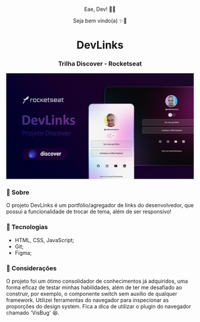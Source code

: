 <p style="text-align: center;">Eae, Dev! 👊🏾</p>
<p style="text-align: center;">Seja bem vindo(a) ✨🚀</p>

<h1 style="text-align: center;">DevLinks</h1>
<h3 style="text-align: center;">Trilha Discover - Rocketseat</h3>

![Preview](./public/assets/img/cover.png)

<h3>📌 Sobre</h3> 

O projeto DevLinks é um portfólio/agregador de links do desenvolvedor, que possui a funcionalidade de trocar de tema, além de ser responsivo!

<h3> 📌 Tecnologias</h3> 

- HTML, CSS, JavaScript;
- Git;
- Figma;

<h3> 📌 Considerações</h3> 

O projeto foi um ótimo consolidador de conhecimentos já adquiridos, uma forma eficaz de testar minhas habilidades, além de ter me desafiado ao construir, por exemplo, o componente switch sem auxílio de qualquer framework. Utilizei ferramentas do navegador para inspecionar as proporções do design system. Fica a dica de utilizar o plugin do navegador chamado 'VisBug' 😆.
